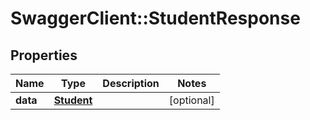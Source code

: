 # SwaggerClient::StudentResponse

## Properties
Name | Type | Description | Notes
------------ | ------------- | ------------- | -------------
**data** | [**Student**](Student.md) |  | [optional] 

